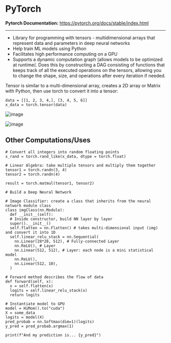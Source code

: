 # PyTorch
**Pytorch Documentation:** https://pytorch.org/docs/stable/index.html 
***
* Library for programming with tensors - multidimensional arrays that represent data and parameters in deep neural networks
* Help train ML models using Python
* Facilitates high performance computing on a GPU
* Supports a dynamic computation graph (allows models to be optimized at runtime(. Does this by constructing a DAG consisting of functions that keeps track of all the executed operations on the tensors, allowing you to change the shape, size, and operations after every iteration if needed.

Tensor is similar to a multi-dimensional array, creates a 2D array or Matrix with Python, then use torch to convert it into a tensor:
```
data = [[1, 2, 3, 4,], [3, 4, 5, 6]]
x_data = torch.tensor(data)
```

![image](https://github.com/user-attachments/assets/462eb2d5-a58b-45ff-94dc-209e76672b69)

![image](https://github.com/user-attachments/assets/53a53294-b381-4c04-aa72-4bd685a78890)

## Other Computations/Uses
```
# Convert all integers into random floating points
x_rand = torch.rand_like(x_data, dtype = torch.float)

# Linear Algebra: take multiple tensors and multiply them together
tensor1 = torch.randn(3, 4)
tensor2 = torch.randn(4)

result = torch.matmul(tensor1, tensor2)

# Build a Deep Neural Network

# Image Classifier: create a class that inherits from the neural network module class
class imgClass(nn.Module):
  def __init__(self):
  # Inside constructor, build NN layer by layer
  super().__init__()
  self.flatten = nn.Flatten() # takes multi-dimensional input (img) and convert it into 1D
  self.linear_relu_stack = nn.Sequential(
    nn.Linear(28*28, 512), # Fully-connected Layer
    nn.ReLU(), # Layer
    nn.Linear(512, 512), # Layer: each node is a mini statistical model
    nn.ReLU(),
    nn.Linear(512, 10),
  )

# Forward method describes the flow of data
def forward(self, x):
  x = self.flatten(x)
  logits = self.linear_relu_stack(x)
  return logits

# Instantiate model to GPU
model = HiMom().to("cuda")
X = some_data
logits = model(X)
pred_probab = nn.Softmax(dim=1)(logits)
y_pred = pred_probab.argmax(1)

print(f"And my prediction is... {y_pred}")

```
